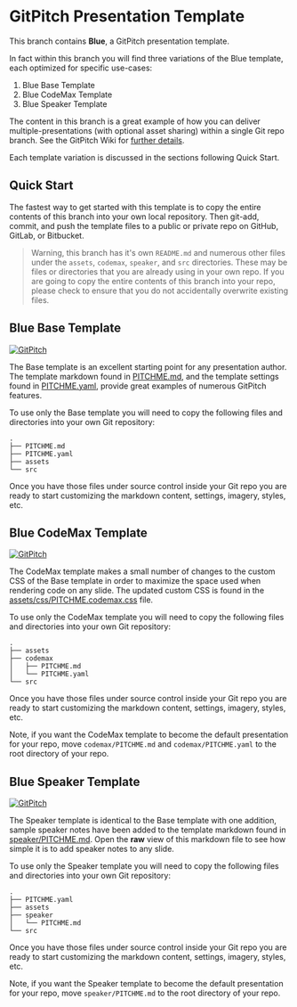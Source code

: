 # GitPitch Presentation Template

This branch contains **Blue**, a GitPitch presentation template.

In fact within this branch you will find three variations of the
Blue template, each optimized for specific use-cases:

1. Blue Base Template
2. Blue CodeMax Template
3. Blue Speaker Template

The content in this branch is a great example of how you can deliver
multiple-presentations (with optional asset sharing) within a
single Git repo branch. See the GitPitch Wiki for [further details](https://github.com/gitpitch/gitpitch/wiki/Asset-Sharing).

Each template variation is discussed in the sections following Quick Start.

## Quick Start

The fastest way to get started with this template is to copy the
entire contents of this branch into your own local repository. Then
git-add, commit, and push the template files to a public or 
private repo on GitHub, GitLab, or Bitbucket.

> Warning, this branch has it's own `README.md` and numerous other files under the `assets`, `codemax`, `speaker`, and `src` directories. These may be files or directories that you are already using in your own repo.  If you are going to copy the entire contents of this branch into your repo, please check to ensure that you do not accidentally overwrite existing files.

## Blue Base Template

[![GitPitch](https://gitpitch.com/assets/badge.svg)](https://gitpitch.com/gitpitch/templates/blue)

The Base template is an excellent starting point for any 
presentation author. The template markdown found in
[PITCHME.md](PITCHME.md), and the template settings found
in [PITCHME.yaml](PITCHME.yaml), provide great examples of
numerous GitPitch features.

To use only the Base template you will need to copy the following
files and directories into your own Git repository:

```
.
├── PITCHME.md
├── PITCHME.yaml
├── assets
└── src
```

Once you have those files under source control inside your
Git repo you are ready to start customizing the markdown content,
settings, imagery, styles, etc.

## Blue CodeMax Template

[![GitPitch](https://gitpitch.com/assets/badge.svg)](https://gitpitch.com/gitpitch/templates/blue?p=codemax)

The CodeMax template makes a small number of changes to the
custom CSS of the Base template in order to maximize the space
used when rendering code on any slide. The updated custom CSS is found 
in the [assets/css/PITCHME.codemax.css](assets/css/PITCHME.codemax.css) file.

To use only the CodeMax template you will need to copy the following
files and directories into your own Git repository:


```
.
├── assets
├── codemax
│   ├── PITCHME.md
│   └── PITCHME.yaml
└── src
```

Once you have those files under source control inside your
Git repo you are ready to start customizing the markdown content,
settings, imagery, styles, etc.

Note, if you want the CodeMax template to become the 
default presentation for your repo, move `codemax/PITCHME.md`
and `codemax/PITCHME.yaml` to the root directory of your repo.

## Blue Speaker Template

[![GitPitch](https://gitpitch.com/assets/badge.svg)](https://gitpitch.com/gitpitch/templates/blue?p=speaker)

The Speaker template is identical to the Base template with
one addition, sample speaker notes have been added
to the template markdown found in [speaker/PITCHME.md](speaker/PITCHME.md).
Open the **raw** view of this markdown file to see how simple
it is to add speaker notes to any slide.

To use only the Speaker template you will need to copy the following
files and directories into your own Git repository:

```
.
├── PITCHME.yaml
├── assets
├── speaker
│   └── PITCHME.md
└── src
```

Once you have those files under source control inside your
Git repo you are ready to start customizing the markdown content,
settings, imagery, styles, etc.

Note, if you want the Speaker template to become the 
default presentation for your repo, move `speaker/PITCHME.md`
to the root directory of your repo.

